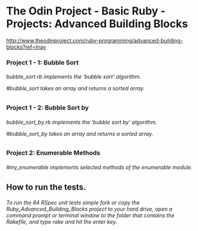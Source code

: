 <!DOCTYPE html>
<html>
<head lang="en">
    <meta charset="UTF-8">
    <title>Advanced Building Blocks</title>
</head>
<body>
<h1>The Odin Project - Basic Ruby - Projects: Advanced Building Blocks</h1>

http://www.theodinproject.com/ruby-programming/advanced-building-blocks?ref=lnav

<h3>Project 1 - 1: Bubble Sort</h3>

<h6>bubble_sort.rb implements the 'bubble sort' algorithm. 

#bubble_sort takes an array and returns a sorted array.</h6>

<h3>Project 1 - 2: Bubble Sort by</h3>

<h6>bubble_sort_by.rb implements the 'bubble sort by' algorithm.

#bubble_sort_by takes an array and returns a sorted array.</h6>

<h3>Project 2: Enumerable Methods</h3>

<h6>#my_enumerable implements selected methods of the enumerable module.</h6>

<h2>How to run the tests.</h2>

<h6>To run the 64 RSpec unit tests simple fork or copy the Ruby_Advanced_Building_Blocks project 
to your hard drive, open a command prompt or terminal window to the folder that contains the Rakefile, 
and type rake and hit the enter key.</h6>
</body>
</html>
